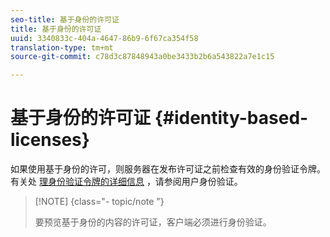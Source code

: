 ```yaml
---
seo-title: 基于身份的许可证
title: 基于身份的许可证
uuid: 3340833c-404a-4647-86b9-6f67ca354f58
translation-type: tm+mt
source-git-commit: c78d3c87848943a0be3433b2b6a543822a7e1c15

---
```



# 基于身份的许可证 {#identity-based-licenses}

如果使用基于身份的许可，则服务器在发布许可证之前检查有效的身份验证令牌。 有关处 [理身份验证令牌的详细信息](../../../aaxs-protecting-content/content-introduction/content-usage-rules/content-authentication/content-user-authentication.md) ，请参阅用户身份验证。

>[!NOTE] {class=&quot;- topic/note &quot;}
>
>要预览基于身份的内容的许可证，客户端必须进行身份验证。

